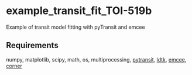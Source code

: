 # example_transit_fit_TOI-519b
Example of transit model fitting with pyTransit and emcee


## Requirements
numpy, matplotlib, scipy, math, os, multiprocessing, [pytransit](https://github.com/hpparvi/PyTransit), [ldtk](https://github.com/hpparvi/ldtk), [emcee](https://emcee.readthedocs.io/en/stable/), [corner](https://corner.readthedocs.io/en/latest/) 
